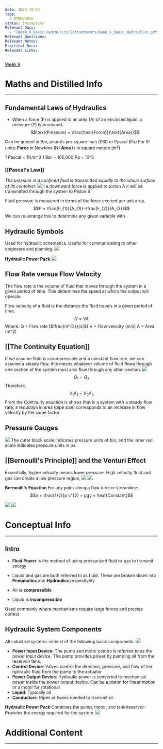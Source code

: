 ```yaml
---
date: 2023-10-04
tags:
  - MTRN/3026
status: Incomplete
Relevant Docs:
  - "[Week_9_Basic_Hydraulics](Attachments/Week_9_Basic_Hydraulics.pdf)"
Relevant Questions: 
Relevant Notes: 
Practical Docs: 
Relevant Links:
---
```

[Week 9](Attachments/Week_4_Basic_Hydraulics(1).pdf)
# Maths and Distilled Info
---

## Fundamental Laws of Hydraulics
- When a force (F) is applied to an area (A) of an enclosed liquid, a pressure (P) is produced.
$$\text{Pressure} = \frac{\text{Force}}{\text{Area}}$$

Can be quoted in Bar, pounds per square inch (PSI) or Pascal (Pa)
For SI units:
**Force** in Newtons (N)
**Area** is in square meters ($m^{2}$)

1 Pascal = 1N/m^3
1 Bar = 100,000 Pa = 10^5

### [[Pascal's Law]]
*The pressure in a confined fluid is transmitted equally to the whole surface of its container.*
![](Attachments/Pasted%20image%2020231112125150.png)
I a downward force is applied to piston A it will be transmitted through the system to Piston B

Fluid pressure is measured in terms of the force exerted per unit area.
$$P = \frac{F_{1}}{A_{1}}=\frac{F_{2}}{A_{2}}$$
We can re-arrange this to determine any given variable with 

## Hydraulic Symbols
Used for hydraulic schematics. Useful for communicating to other engineers and planning.
![](Attachments/Pasted%20image%2020231112130723.png)

**Hydraulic Power Pack**
![](Attachments/Pasted%20image%2020231112130755.png)

## Flow Rate versus Flow Velocity

The flow rate is the volume of fluid that moves through the system in a given period of time. This determines the speed at which the output will operate.

Flow velocity of a fluid is the distance the fluid travels in a given period of time.
$$Q = VA$$
Where:
Q = Flow rate ($\frac{m^{3}}{s}$)
V = Flow velocity (m/s)
A = Area (m^2)

## [[The Continuity Equation]]
If we assume fluid is incompressible and a constant flow rate, we can assume a steady flow. this means whatever volume of fluid flows through one section of the system must also flow through any other section.
![](Attachments/Pasted%20image%2020231112131353.png)
$$Q_{1} = Q_{2}$$
Therefore,
$$V_{1} A_{1} = V_{2}A_{2}$$
From the Continuity equation is shows that in a system with a steady flow rate, a reduction in area (pipe size) corresponds to an increase in flow velocity by the same factor.

## Pressure Gauges
![](Attachments/Pasted%20image%2020231112133935.png)
The outer black scale indicates pressure units of bar, and the inner red scale indicates pressure units in psi


## [[Bernoulli's Principle]] and the Venturi Effect

Essentially, higher velocity means lower pressure. High velocity fluid and gas can create a low pressure region, 
![](Attachments/Pasted%20image%2020231112134622.png)
![](Attachments/Pasted%20image%2020231112135000.png)

**Bernoulli's Equation**
For any point along a flow tube or streamline:
$$p + \frac{1}{2}p v^{2} + pgy = \text{Constant}$$

![](Attachments/Pasted%20image%2020231112135714.png)
![](Attachments/Pasted%20image%2020231112135738.png)


# Conceptual Info
---

## Intro
- **Fluid Power** is the method of using pressurized fluid or gas to transmit energy
- Liquid and gas are both referred to as fluid. These are broken down into **Pneumatics** and **Hydraulics** respectively

- Air is **compressible**
- Liquid is **incompressible**

Used commonly where mechanisms require large forces and precise control

## Hydraulic System Components
All industrial systems consist of the following basic components.
![](Attachments/Pasted%20image%2020231112125727.png)
- **Power Input Device**: The pump and motor combo is referred to as the power input device. The pump provides power by pumping oil from the reservoir tank.
- **Control Device**: Valves control the direction, pressure, and flow of the hydraulic fluid from the pump to the actuator
- **Power Output Device**: Hydraulic power is converted to mechanical power inside the power output device. Can be a piston for linear motion or a motor for rotational
- **Liquid**: Typically oil
- **Conductors**: Pipes or hoses needed to transmit oil

**Hydraulic Power Pack**
Combines the pump, motor, and tank/reservoir. Provides the energy required for the system.
![](Attachments/Pasted%20image%2020231112130045.png)




# Additional Content
---
